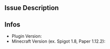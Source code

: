 ## Issue Description

## Infos
  - Plugin Version:
  - Minecraft Version (ex. Spigot 1.8, Paper 1.12.2):

